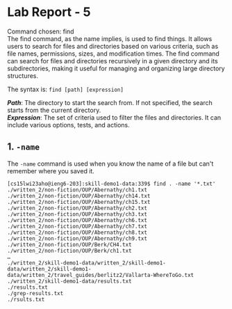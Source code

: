 # Lab Report - 5
Command chosen: find\
The find command, as the name implies, is used to find things. It allows users to search for files and directories based on various criteria, such as file names, permissions, sizes, and modification times. The find command can search for files and directories recursively in a given directory and its subdirectories, making it useful for managing and organizing large directory structures.

The syntax is: `find [path] [expression]`

*__Path__*: The directory to start the search from. If not specified, the search starts from the current directory.\
*__Expression__*: The set of criteria used to filter the files and directories. It can include various options, tests, and actions.

## 1. `-name`
The `-name` command is used when you know the name of a file but can't remember where you saved it.

```
[cs15lwi23aho@ieng6-203]:skill-demo1-data:339$ find . -name '*.txt'
./written_2/non-fiction/OUP/Abernathy/ch1.txt
./written_2/non-fiction/OUP/Abernathy/ch14.txt
./written_2/non-fiction/OUP/Abernathy/ch15.txt
./written_2/non-fiction/OUP/Abernathy/ch2.txt
./written_2/non-fiction/OUP/Abernathy/ch3.txt
./written_2/non-fiction/OUP/Abernathy/ch6.txt
./written_2/non-fiction/OUP/Abernathy/ch7.txt
./written_2/non-fiction/OUP/Abernathy/ch8.txt
./written_2/non-fiction/OUP/Abernathy/ch9.txt
./written_2/non-fiction/OUP/Berk/CH4.txt
./written_2/non-fiction/OUP/Berk/ch1.txt
…
./written_2/skill-demo1-data/written_2/skill-demo1-data/written_2/skill-demo1-data/written_2/travel_guides/berlitz2/Vallarta-WhereToGo.txt
./written_2/skill-demo1-data/results.txt
./results.txt
./grep-results.txt
./rsults.txt
```
